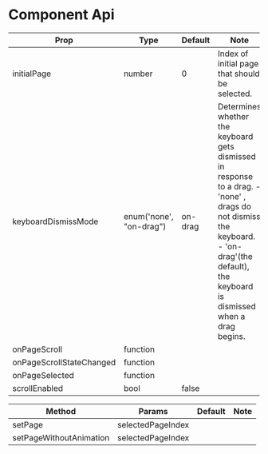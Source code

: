 # <ViewPager /> Component Api


| Prop | Type | Default | Note |
| --- | --- | --- | --- |
| initialPage | number | 0 |  Index of initial page that should be selected. |
| keyboardDismissMode | enum('none', "on-drag")  | on-drag | Determines whether the keyboard gets dismissed in response to a drag. - 'none' , drags do not dismiss the keyboard. - 'on-drag'(the default), the keyboard is dismissed when a drag begins. |
| onPageScroll | function |  |  |
| onPageScrollStateChanged | function |  |  |
| onPageSelected | function |  |  |
| scrollEnabled | bool | false |  |


| Method | Params | Default | Note |
| --- | --- | --- | --- |
| setPage | selectedPageIndex |  |  |
| setPageWithoutAnimation | selectedPageIndex |  |  |



